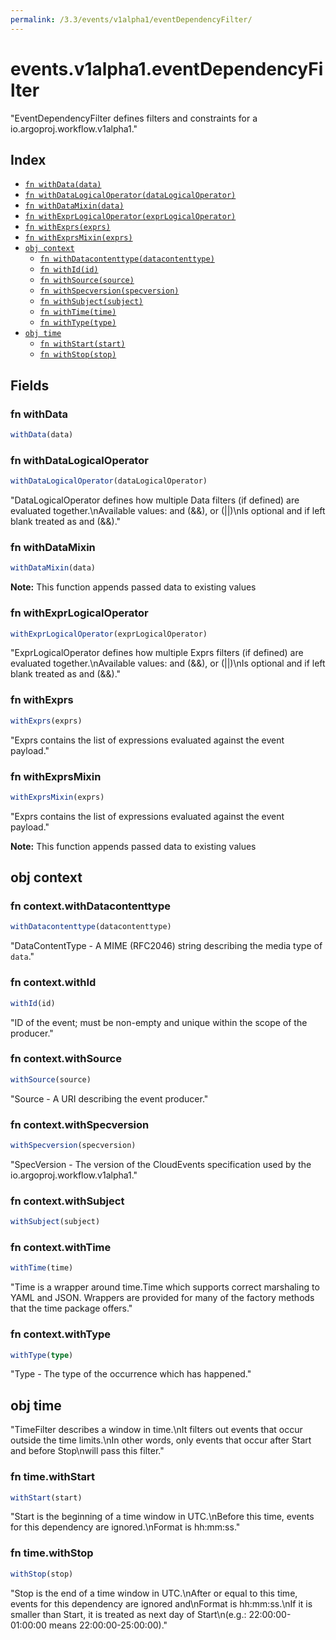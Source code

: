 ```yaml
---
permalink: /3.3/events/v1alpha1/eventDependencyFilter/
---
```


# events.v1alpha1.eventDependencyFilter

"EventDependencyFilter defines filters and constraints for a io.argoproj.workflow.v1alpha1."

## Index

* [`fn withData(data)`](#fn-withdata)
* [`fn withDataLogicalOperator(dataLogicalOperator)`](#fn-withdatalogicaloperator)
* [`fn withDataMixin(data)`](#fn-withdatamixin)
* [`fn withExprLogicalOperator(exprLogicalOperator)`](#fn-withexprlogicaloperator)
* [`fn withExprs(exprs)`](#fn-withexprs)
* [`fn withExprsMixin(exprs)`](#fn-withexprsmixin)
* [`obj context`](#obj-context)
  * [`fn withDatacontenttype(datacontenttype)`](#fn-contextwithdatacontenttype)
  * [`fn withId(id)`](#fn-contextwithid)
  * [`fn withSource(source)`](#fn-contextwithsource)
  * [`fn withSpecversion(specversion)`](#fn-contextwithspecversion)
  * [`fn withSubject(subject)`](#fn-contextwithsubject)
  * [`fn withTime(time)`](#fn-contextwithtime)
  * [`fn withType(type)`](#fn-contextwithtype)
* [`obj time`](#obj-time)
  * [`fn withStart(start)`](#fn-timewithstart)
  * [`fn withStop(stop)`](#fn-timewithstop)

## Fields

### fn withData

```ts
withData(data)
```



### fn withDataLogicalOperator

```ts
withDataLogicalOperator(dataLogicalOperator)
```

"DataLogicalOperator defines how multiple Data filters (if defined) are evaluated together.\nAvailable values: and (&&), or (||)\nIs optional and if left blank treated as and (&&)."

### fn withDataMixin

```ts
withDataMixin(data)
```



**Note:** This function appends passed data to existing values

### fn withExprLogicalOperator

```ts
withExprLogicalOperator(exprLogicalOperator)
```

"ExprLogicalOperator defines how multiple Exprs filters (if defined) are evaluated together.\nAvailable values: and (&&), or (||)\nIs optional and if left blank treated as and (&&)."

### fn withExprs

```ts
withExprs(exprs)
```

"Exprs contains the list of expressions evaluated against the event payload."

### fn withExprsMixin

```ts
withExprsMixin(exprs)
```

"Exprs contains the list of expressions evaluated against the event payload."

**Note:** This function appends passed data to existing values

## obj context



### fn context.withDatacontenttype

```ts
withDatacontenttype(datacontenttype)
```

"DataContentType - A MIME (RFC2046) string describing the media type of `data`."

### fn context.withId

```ts
withId(id)
```

"ID of the event; must be non-empty and unique within the scope of the producer."

### fn context.withSource

```ts
withSource(source)
```

"Source - A URI describing the event producer."

### fn context.withSpecversion

```ts
withSpecversion(specversion)
```

"SpecVersion - The version of the CloudEvents specification used by the io.argoproj.workflow.v1alpha1."

### fn context.withSubject

```ts
withSubject(subject)
```



### fn context.withTime

```ts
withTime(time)
```

"Time is a wrapper around time.Time which supports correct marshaling to YAML and JSON.  Wrappers are provided for many of the factory methods that the time package offers."

### fn context.withType

```ts
withType(type)
```

"Type - The type of the occurrence which has happened."

## obj time

"TimeFilter describes a window in time.\nIt filters out events that occur outside the time limits.\nIn other words, only events that occur after Start and before Stop\nwill pass this filter."

### fn time.withStart

```ts
withStart(start)
```

"Start is the beginning of a time window in UTC.\nBefore this time, events for this dependency are ignored.\nFormat is hh:mm:ss."

### fn time.withStop

```ts
withStop(stop)
```

"Stop is the end of a time window in UTC.\nAfter or equal to this time, events for this dependency are ignored and\nFormat is hh:mm:ss.\nIf it is smaller than Start, it is treated as next day of Start\n(e.g.: 22:00:00-01:00:00 means 22:00:00-25:00:00)."